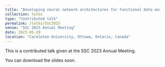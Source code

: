 ```yaml
---
title: "Developing neural network architectures for functional data analysis"
collection: talks
type: "Contributed talk"
permalink: /talks/SSC2023
venue: "SSC 2023 Annual Meeting"
date: 2023-05-29
location: "Careleton University, Ottawa, Ontario, Canada"
---
```


This is a contributed talk given at the SSC 2023 Annual Meeting. 

 You can download the slides soon.
